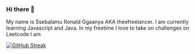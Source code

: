 ### Hi there 👋
My name is Ssebalamu Ronald Ggaanya AKA theefreelancer.
I am currently learning Javascript and Java.
In my freetime I love to take on challenges on Leetcode
I am 


[![GitHub Streak](https://github-readme-streak-stats.herokuapp.com?user=theefreelancer&theme=gruvbox)](https://git.io/streak-stats)

<!--
**theefreelancer/theefreelancer** is a ✨ _special_ ✨ repository because its `README.md` (this file) appears on your GitHub profile.

Here are some ideas to get you started:

- 🔭 I’m currently working on ...
- 🌱 I’m currently learning ...
- 👯 I’m looking to collaborate on ...
- 🤔 I’m looking for help with ...
- 💬 Ask me about ...
- 📫 How to reach me: ...
- 😄 Pronouns: ...
- ⚡ Fun fact: ...
-->

